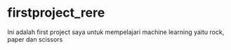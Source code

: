 # firstproject_rere
Ini adalah first project saya untuk mempelajari machine learning yaitu rock, paper dan scissors
